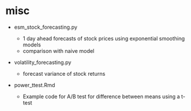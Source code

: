# misc

- esm_stock_forecasting.py
	- 1 day ahead forecasts of stock prices using exponential smoothing models
	- comparison with naive model

- volatility_forecasting.py
	- forecast variance of stock returns
	
- power_ttest.Rmd
	- Example code for A/B test for difference between means using a t-test

